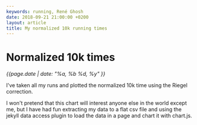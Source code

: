 ```yaml
---
keywords: running, René Ghosh
date: 2018-09-21 21:00:00 +0200
layout: article
title: My normalized 10k running times
---
```

# Normalized 10k times

_{{page.date | date: "%a, %b %d, %y" }}_

I've taken all my runs and plotted the normalized 10k time using the Riegel correction.

I won't pretend that this chart will interest anyone else in the world except me, but I have had fun 
extracting my data to a flat csv file and using the jekyll data access plugin to load the data in a page
and chart it with chart.js.

<script src="../js/Chart.bundle.min.js"></script>
<style>
#myChart {
	width: 800px;
	height: 700px;
	max-width: 800px;
}
</style>
<canvas id="myChart" width="800" height="400"></canvas>
<script>
var runs = [ {% for run in site.data.runs %}  { time: "{{run.Temps}}", date: "{{ run.Date }}", distance: {{ run.Distance | replace: ',' , '.' }},},{% endfor %} ];


var runs_speed = [];

for (var i=0;i<runs.length;i++){
	var time_str = runs[i].time;
	var date_str = runs[i].date;
	var date_atoms = date_str.split("/");
	var time_atoms = time_str.split(":");
	var years = parseInt(date_atoms[2]);
	var months = parseInt(date_atoms[1]);
	var days = parseInt(date_atoms[0]);
	var hours = parseInt(time_atoms[0]);
	var minutes = parseInt(time_atoms[1]);
	var seconds = parseInt(time_atoms[2]);
	var distance = parseFloat(runs[i].distance);
	var time_seconds = ((hours*3600.0)+(minutes*60.0)+seconds)/3600.0;
	var speed = distance/time_seconds;
	var base = 10.0 // 10k
	normalized_time = time_seconds*Math.pow(base/distance, 1.06);
	normalized_speed = base/normalized_time;
	runs_speed.push({x:new Date(years, months-1, days-1),y:normalized_time});
}

function formatSecsAsMins(v){
	var normalized_time = v; //hours
	normalized_time *= 3600.0;
	normalized_hours = Math.trunc(normalized_time/3600.0);
	normalized_time = normalized_time - normalized_hours*3600.0;
	normalized_minutes = Math.trunc(normalized_time/60.0);
	normalized_time = normalized_time - normalized_minutes*60.0;
	normalized_seconds = Math.trunc(normalized_time);
	normalized_hours = ""+normalized_hours;
	normalized_minutes = ""+normalized_minutes;
	if (normalized_hours.length == 1){
		normalized_hours = "0"+normalized_hours;
	}
	if (normalized_minutes.length == 1){
		normalized_minutes = "0"+normalized_minutes;
	}
	return normalized_hours+":"+normalized_minutes
}
/*console.log(runs_speed);*/
var ctx = document.getElementById('myChart');
var chart = new Chart(ctx, {
    type: 'scatter',
    data: {
        datasets: [{
        	fill: false,
        	showLine: true,
        	lineTension: 0.4,
        	cubicInterpolationMode: "monotone",
            backgroundColor: 'rgb(190, 190, 190)',
            borderColor: 'rgb(50, 50, 50)',
            borderWidth: 2,
            data: runs_speed
        }]
    },

    // Configuration options go here
    options: {
    	title: {
    		display: true,
    		text: "Normalized 10k time for all runs"
    	},
    	legend: {
    		display: false,
    	},
    	elements: { point: { radius: 5 } },
    	scales: {
            xAxes: [{
                type: 'time',
                time: {
                    displayFormats: {
                        quarter: 'YYYY'
                    }
                }
            }],
            yAxes: [{
                ticks:{
                    callback:(v)=>this.formatSecsAsMins(v),
                }
            }],
        }
    }
});
</script>
